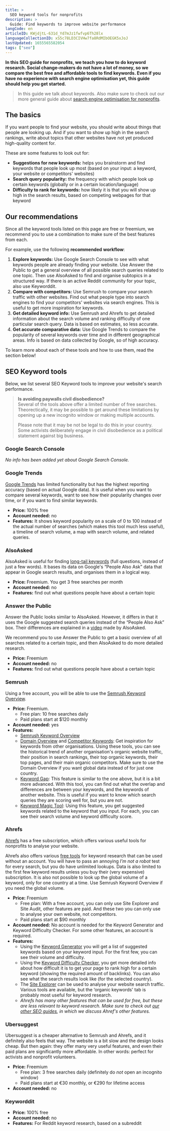 ```yaml
---
title: >
  SEO keyword tools for nonprofits
description: >
  Guide: Find keywords to improve website performance
langCode: en
articleID: KWjdjtL-631d_Yd7mJz1fwfvp6Th28lx
languageCollectionID: xS5c78LD3CIVHw7fa8RdMIbOEGK5xJoJ
lastUpdated: 1655565582054
tags: ["seo"]
---
```


**In this SEO guide for nonprofits, we teach you how to do keyword research. Social change-makers do not have a lot of money, so we compare the best free and affordable tools to find keywords. Even if you have no experience with search engine optimisation yet, this guide should help you get started.**

> In this guide we talk about keywords. Also make sure to check out our more general guide about [search engine optimisation for nonprofits](/tools/seo).

## The basics

If you want people to find your website, you should write about things that people are looking up. And if you want to show up high in the search rankings, write about topics that other websites have not yet produced high-quality content for.

These are some features to look out for:

-   **Suggestions for new keywords:** helps you brainstorm and find keywords that people look up most (based on your input: a keyword, your website or competitors' websites)
-   **Search query popularity:** the frequency with which people look up certain keywords (globally or in a certain location/language)
-   **Difficulty to rank for keywords:** how likely it is that you will show up high in the search results, based on competing webpages for that keyword

## Our recommendations

Since all the keyword tools listed on this page are free or freemium, we recommend you to use a combination to make sure of the best features from each.

For example, use the following **recommended** **workflow**:

1.  **Explore keywords:** Use Google Search Console to see with what keywords people are already finding your website. Use Answer the Public to get a general overview of all possible search queries related to one topic. Then use AlsoAsked to find and organise subtopics in a structured way. If there is an active Reddit community for your topic, also use Keyworddit.
2.  **Compare with competitors:** Use Semrush to compare your search traffic with other websites. Find out what people type into search engines to find your competitors' websites via search engines. This is useful to get more inspiration for keywords.
3.  **Get detailed keyword info:** Use Semrush and Ahrefs to get detailed information about the search volume and ranking difficulty of one particular search query. Data is based on estimates, so less accurate.
4.  **Get accurate comparative data:** Use Google Trends to compare the popularity of several keywords over time and in different geographical areas. Info is based on data collected by Google, so of high accuracy.

To learn more about each of these tools and how to use them, read the section below!

## SEO Keyword tools

Below, we list several SEO Keyword tools to improve your website's search performance.

> **Is avoiding paywalls civil disobedience?**  
> Several of the tools above offer a limited number of free searches. Theorectically, it may be possible to get around these limitations by opening up a new incognito window or making multiple accounts.
> 
> Please note that it may be not be legal to do this in your country. Some activists deliberately engage in civil disobedience as a political statement against big business.

### Google Search Console

_No info has been added yet about Google Search Console._

### Google Trends

[Google Trends](https://trends.google.com/trends/) has limited functionality but has the highest reporting accuracy (based on actual Google data). It is useful when you want to compare several keywords, want to see how their popularity changes over time, or if you want to find similar keywords.

-   **Price:** 100% free
-   **Account needed:** no
-   **Features:** It shows keyword popularity on a scale of 0 to 100 instead of the actual number of searches (which makes this tool much less useful), a timeline of search volume, a map with search volume, and related queries.

### **AlsoAsked**

AlsoAsked is useful for finding [long-tail keywords](https://www.wordstream.com/long-tail-keywords) (full questions, instead of just a few words). It bases its data on Google's “People Also Ask” data that appear in Google search results, and organises them in a logical way.

-   **Price:** Freemium. You get 3 free searches per month
-   **Account needed:** no
-   **Features:** find out what questions people have about a certain topic

### **Answer the Public**

Answer the Public looks similar to AlsoAsked. However, it differs in that it uses the Google suggested search queries instead of the “People Also Ask” box. Their differences are explained in a [video](https://www.youtube.com/watch?v=9z4IbchVW7Y) made by AlsoAsked.

We recommend you to use Answer the Public to get a basic overview of all searches related to a certain topic, and then AlsoAsked to do more detailed research.

-   **Price:** Freemium
-   **Account needed:** no
-   **Features:** find out what questions people have about a certain topic

### Semrush

Using a free account, you will be able to use the [Semrush Keyword Overview](https://www.semrush.com/analytics/keywordoverview/).

-   **Price:** Freemium.
    -   Free plan: 10 free searches daily
    -   Paid plans start at $120 monthly
-   **Account needed:** yes
-   **Features:**
    -   [Semrush Keyword Overview](https://www.semrush.com/analytics/keywordoverview/)
    -   [Domain Overview](https://www.semrush.com/analytics/overview/) and [Competitor Keywords](https://www.semrush.com/analytics/organic/overview): Get inspiration for keywords from other organisations. Using these tools, you can see the historical trend of another organisation's organic website traffic, their position in search rankings, their top organic keywords, their top pages, and their main organic competitors. Make sure to use the Domain Overview if you want global data instead of for just one country.
    -   [Keyword Gap](https://www.semrush.com/analytics/keywordgap/): This feature is similar to the one above, but it is a bit more advanced. With this tool, you can find out what the overlap and differences are between your keywords, and the keywords of another website. This is useful if you want to know which search queries they are scoring well for, but you are not.
    -   [Keyword Magic Tool](https://www.semrush.com/analytics/keywordmagic/): Using this feature, you get suggested keywords related to the keyword that you input. For each, you can see their search volume and keyword difficulty score.

### **Ahrefs**

[Ahrefs](https://ahrefs.com) has a free subscription, which offers various useful tools for nonprofits to analyse your website.

Ahrefs also offers various [free tools](https://ahrefs.com/free-seo-tools) for keyword research that can be used without an account. You will have to pass an annoying _I’m not a robot_ test for every search, but you do have unlimited lookups. Data is also limited to the first few keyword results unless you buy their (very expensive) subscription. It is also not possible to look up the global volume of a keyword, only for one country at a time. Use Semrush Keyword Overview if you need the global volume.

-   **Price:** Freemium
    -   Free plan: With a free account, you can only use Site Explorer and Site Audit, other features are paid. And these two you can only use to analyse your own website, not competitors.
    -   Paid plans start at $90 monthly
-   **Account needed:** No account is needed for the Keyword Generator and Keyword Difficulty Checker. For some other features, an account is required.
-   **Features:**
    -   Using the [Keyword Generator](https://ahrefs.com/keyword-generator) you will get a list of suggested keywords based on your keyword input. For the first few, you can see their volume and difficulty.
    -   Using the [Keyword Difficulty Checker](https://ahrefs.com/keyword-difficulty), you get more detailed info about how difficult it is to get your page to rank high for a certain keyword (showing the required amount of backlinks). You can also see what the search results look like (for the selected country).
    -   The [Site Explorer](https://app.ahrefs.com/site-explorer) can be used to analyse your website search traffic. Various tools are available, but the ‘organic keywords' tab is probably most useful for keyword research.
    -   _Ahrefs has many other features that can be used for free, but these are less relevant to keyword research. Make sure to check out_ [_our other SEO guides_](/tools/seo)_, in which we discuss Ahref's other features._

### Ubersuggest

Ubersuggest is a cheaper alternative to Semrush and Ahrefs, and it definitely also feels that way. The website is a bit slow and the design looks cheap. But then again: they offer many very useful features, and even their paid plans are significantly more affordable. In other words: perfect for activists and nonprofit volunteers.

-   **Price:** Freemium
    -   Free plan: 3 free searches daily (definitely do _not_ open an incognito window)
    -   Paid plans start at €30 monthly, or €290 for lifetime access
-   **Account needed:** no

### **Keyworddit**

-   **Price:** 100% free
-   **Account needed:** no
-   **Features:** For Reddit keyword research, based on a subreddit